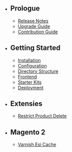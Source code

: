 - ## Prologue
    - [Release Notes](/docs/{{version}}/releases)
    - [Upgrade Guide](/docs/{{version}}/upgrade)
    - [Contribution Guide](/docs/{{version}}/contributions)
- ## Getting Started
    - [Installation](/docs/{{version}}/installation)
    - [Configuration](/docs/{{version}}/configuration)
    - [Directory Structure](/docs/{{version}}/structure)
    - [Frontend](/docs/{{version}}/frontend)
    - [Starter Kits](/docs/{{version}}/starter-kits)
    - [Deployment](/docs/{{version}}/deployment)
- ## Extensies 
    - [Restrict Product Delete](/docs/{{version}}/restrict-product-delete)
- ## Magento 2
    - [Varnish Esi Cache](/docs/{{version}}/magento-2/varnish-esi-cache)

